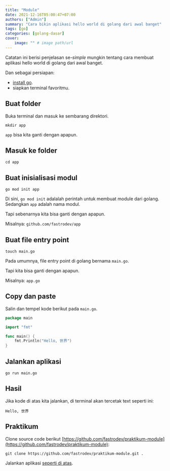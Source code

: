 ```yaml
---
title: "Module"
date: 2021-12-16T05:00:47+07:00
authors: ["Admin"]
summary: "Cara bikin aplikasi hello world di golang dari awal banget"
tags: [go]
categories: [golang-dasar]
cover:
    image: "" # image path/url
---
```


Catatan ini berisi penjelasan se-*simple* mungkin tentang cara membuat aplikasi hello world di golang dari awal banget.

Dan sebagai persiapan: 
- [install go](https://go.dev/doc/install).
- siapkan terminal favoritmu.

## Buat folder
Buka terminal dan masuk ke sembarang direktori.
```shell
mkdir app
```
`app` bisa kita ganti dengan apapun.

## Masuk ke folder
```shell
cd app
```

## Buat inisialisasi modul
```shell
go mod init app
```
Di sini, `go mod init` adalalah perintah untuk membuat module dari golang. Sedangkan `app` adalah nama modul. 

Tapi sebenarnya kita bisa ganti dengan apapun. 

Misalnya: `github.com/fastrodev/app`

## Buat file entry point
```shell
touch main.go
```
Pada umumnya, file entry point di golang bernama `main.go`. 

Tapi kita bisa ganti dengan apapun. 

Misalnya: `app.go`

## Copy dan paste
Salin dan tempel kode berikut pada `main.go`.
```go
package main

import "fmt"

func main() {
	fmt.Println("Hello, 世界")
}
```

## Jalankan aplikasi
```shell
go run main.go
```

## Hasil
Jika kode di atas kita jalankan, di terminal akan tercetak text seperti ini:
```shell
Hello, 世界
```

## Praktikum

Clone source code berikut [https://github.com/fastrodev/praktikum-module](https://github.com/fastrodev/praktikum-module):
```shell
git clone https://github.com/fastrodev/praktikum-module.git .
```

Jalankan aplikasi [seperti di atas](#jalankan-aplikasi).








